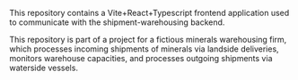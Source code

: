 This repository contains a Vite+React+Typescript frontend application used to communicate with the shipment-warehousing backend. 

This repository is part of a project for a fictious minerals warehousing firm, which processes incoming shipments of minerals via landside deliveries, monitors warehouse capacities, and processes outgoing shipments via waterside vessels. 
